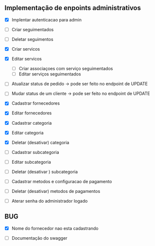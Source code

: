 ## Implementação de enpoints administrativos 

- [x] Implentar autenticacao para admin

- [ ] Criar seguimentados
- [ ] Deletar seguimentos
- [x] Criar servicos
- [x] Editar servicos
    - [ ] Criar associaçoes com serviço seguimentados
    - [ ] Editar serviços seguimentados
- [ ] Atualizar status de pedido -> pode ser feito no endpoint de UPDATE
- [ ] Mudar status de um cliente -> pode ser feito no endpoint de UPDATE
- [x] Cadastrar fornecedores 
- [x] Editar fornecedores
- [x] Cadastrar categoria
- [x] Editar categoria
- [x] Deletar (desativar) categoria
- [ ] Cadastrar subcategoria
- [ ] Editar subcategoria
- [ ] Deletar (desativar ) subcategoria
- [ ] Cadastrar metodos e configuracao de pagamento 
- [ ] Deletar (desativar) metodos de pagamentos
- [ ] Aterar senha do administrador logado


## BUG

- [X] Nome do fornecedor nao esta cadastrando

- [ ] Documentação do swagger